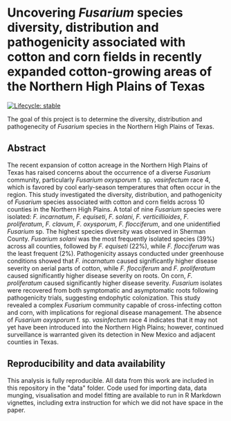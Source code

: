 
# Uncovering *Fusarium* species diversity, distribution and pathogenicity associated with cotton and corn fields in recently expanded cotton-growing areas of the Northern High Plains of Texas 

<!-- badges: start -->
[![Lifecycle: stable](https://img.shields.io/badge/lifecycle-stable-brightgreen.svg)](https://www.tidyverse.org/lifecycle/#stable) 
<!-- badges: end -->

The goal of this project is to determine the diversity, distribution and pathogenecity of *Fusarium* species in the Northern High Plains of Texas.

## Abstract

The recent expansion of cotton acreage in the Northern High Plains of Texas has raised concerns about the occurrence of a diverse *Fusarium* community, particularly *Fusarium oxysporum* f. sp. *vasinfectum* race 4, which is favored by cool early-season temperatures that often occur in the region. This study investigated the diversity, distribution, and pathogenicity of *Fusarium* species associated with cotton and corn fields across 10 counties in the Northern High Plains. A total of nine *Fusarium* species were isolated: *F. incarnatum*, *F. equiseti*, *F. solani*, *F. verticillioides*, *F. proliferatum*, *F. clavum*, *F. oxysporum*, *F. flocciferum*, and one unidentified *Fusarium* sp. The highest species diversity was observed in Sherman County. *Fusarium solani* was the most frequently isolated species (39%) across all counties, followed by *F. equiseti* (22%), while *F. flocciferum* was the least frequent (2%). Pathogenicity assays conducted under greenhouse conditions showed that *F. incarnatum* caused significantly higher disease severity on aerial parts of cotton, while *F. flocciferum* and *F. proliferatum* caused significantly higher disease severity on roots. On corn, *F. proliferatum* caused significantly higher disease severity. *Fusarium* isolates were recovered from both symptomatic and asymptomatic roots following pathogenicity trials, suggesting endophytic colonization. This study revealed a complex *Fusarium* community capable of cross-infecting cotton and corn, with implications for regional disease management. The absence of *Fusarium oxysporum* f. sp. *vasinfectum* race 4 indicates that it may not yet have been introduced into the Northern High Plains; however, continued surveillance is warranted given its detection in New Mexico and adjacent counties in Texas.

## Reproducibility and data availability

This analysis is fully reproducible. All data from this work are included in this repository in the "data" folder. Code used for importing data, data munging, visualisation and model fitting are available to run in R Markdown vignettes, including extra instruction for which we did not have space in the paper. 
